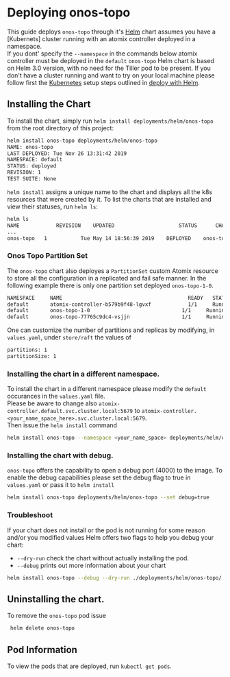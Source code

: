 # Deploying onos-topo

This guide deploys `onos-topo` through it's [Helm] chart assumes you have a [Kubernets] cluster running 
with an atomix controller deployed in a namespace.  
If you dont' specify the `--namespace` in the commands below atomix controller must be deployed in the `default`
`onos-topo` Helm chart is based on Helm 3.0 version, with no need for the Tiller pod to be present. 
If you don't have a cluster running and want to try on your local machine please follow first 
the [Kubernetes] setup steps outlined in [deploy with Helm](https://docs.onosproject.org/developers/deploy_with_helm/).

## Installing the Chart

To install the chart, simply run `helm install deployments/helm/onos-topo` from
the root directory of this project:

```bash
helm install onos-topo deployments/helm/onos-topo
NAME: onos-topo
LAST DEPLOYED: Tue Nov 26 13:31:42 2019
NAMESPACE: default
STATUS: deployed
REVISION: 1
TEST SUITE: None
```

`helm install` assigns a unique name to the chart and displays all the k8s resources that were
created by it. To list the charts that are installed and view their statuses, run `helm ls`:

```bash
helm ls
NAME          	REVISION	UPDATED                 	STATUS  	CHART                    	APP VERSION	NAMESPACE
...
onos-topo	1       	Tue May 14 18:56:39 2019	DEPLOYED	onos-topo-0.0.1	        0.0.1      	default
```

### Onos Topo Partition Set

The `onos-topo` chart also deployes a `PartitionSet` custom Atomix resource to store all the 
configuration in a replicated and fail safe manner. 
In the following example there is only one partition set deployed
`onos-topo-1-0`.

```bash
NAMESPACE     NAME                                         READY   STATUS    RESTARTS   AGE
default       atomix-controller-b579b9f48-lgvxf            1/1     Running   0          63m
default       onos-topo-1-0                              1/1     Running   0          61m
default       onos-topo-77765c9dc4-vsjjn                 1/1     Running   0          61m
```

One can customize the number of partitions and replicas by modifying, in `values.yaml`, under `store/raft` 
the values of 
```bash 
partitions: 1
partitionSize: 1
```

### Installing the chart in a different namespace.

To install the chart in a different namespace please modify the `default` occurances in the `values.yaml` file.   
Please be aware to change also `atomix-controller.default.svc.cluster.local:5679` 
to `atomix-controller.<your_name_space_here>.svc.cluster.local:5679`.  
Then issue the `helm install` command
```bash
helm install onos-topo --namespace <your_name_space> deployments/helm/onos-topo
```
### Installing the chart with debug. 
`onos-topo` offers the capability to open a debug port (4000) to the image.
To enable the debug capabilities please set the debug flag to true in `values.yaml` or pass it to `helm install`
```bash
helm install onos-topo deployments/helm/onos-topo --set debug=true
```

### Troubleshoot

If your chart does not install or the pod is not running for some reason and/or you modified values Helm offers two flags to help you
debug your chart:  

* `--dry-run` check the chart without actually installing the pod. 
* `--debug` prints out more information about your chart

```bash
helm install onos-topo --debug --dry-run ./deployments/helm/onos-topo/
```
## Uninstalling the chart.

To remove the `onos-topo` pod issue
```bash
 helm delete onos-topo
```
## Pod Information

To view the pods that are deployed, run `kubectl get pods`.

[Helm]: https://helm.sh/
[Kubernetes]: https://kubernetes.io/
[kind]: https://kind.sigs.k8s.io

